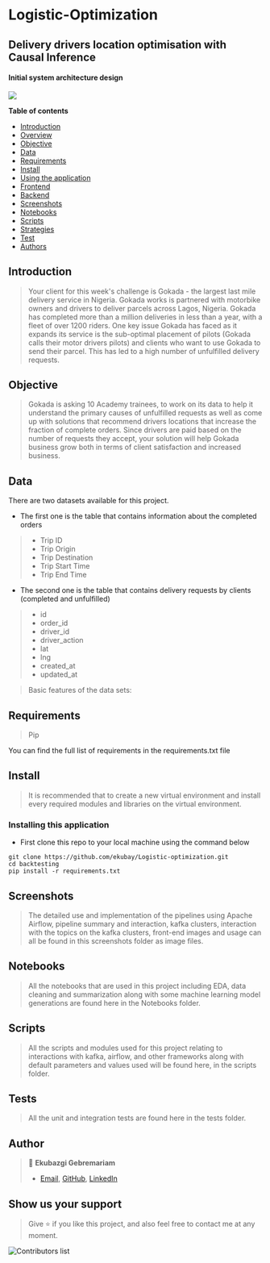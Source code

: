 # Logistic-Optimization

## Delivery drivers location optimisation with Causal Inference 

#### Initial system architecture design

![](screen_shots/solid-workflow-diagram.png)

**Table of contents**

- [Introduction](#introduction)
- [Overview](#overview)
- [Objective](#objective)
- [Data](#data)
- [Requirements](#requirements)
- [Install](#install)
- [Using the application](#examples)
- [Frontend](#frontend)
- [Backend](#backend)
- [Screenshots](#screenshots)
- [Notebooks](#notebooks)
- [Scripts](#scripts)
- [Strategies](#strategies)
- [Test](#test)
- [Authors](#authors)

## Introduction

> Your client for this week's challenge is Gokada - the largest last mile delivery service in Nigeria. Gokada works is partnered with motorbike owners and drivers to deliver parcels across Lagos, Nigeria. Gokada has completed more than a million deliveries in less than a year, with a fleet of over 1200 riders.
One key issue Gokada has faced as it expands its service is the sub-optimal placement of pilots (Gokada calls their motor drivers pilots) and clients who want to use Gokada to send their parcel. This has led to a high number of unfulfilled delivery requests. 


## Objective
>Gokada is asking 10 Academy trainees, to work on its data to help it understand the primary causes of unfulfilled requests as well as come up with solutions that recommend drivers locations that increase the fraction of complete orders. Since drivers are paid based on the number of requests they accept, your solution will help Gokada business grow both in terms of client satisfaction and increased business. 

> 

## Data
There are two datasets available for this project.
- The first one is the table that contains information about the completed orders
>- Trip ID          
>- Trip Origin       
>- Trip Destination  
>- Trip Start Time   
>- Trip End Time    

- The second one is the table that contains delivery requests by clients (completed and unfulfilled) 
 >- id               
 >- order_id       
 >- driver_id        
 >- driver_action 
 >- lat            
 >- lng            
 >- created_at    
 >- updated_at  


> Basic features of the data sets:

## Requirements

> Pip

You can find the full list of requirements in the requirements.txt file

## Install

> It is recommended that to create a new virtual environment and install every required modules and libraries on the virtual environment.

### Installing this application

- First clone this repo to your local machine using the command below

```
git clone https://github.com/ekubay/Logistic-optimization.git
cd backtesting
pip install -r requirements.txt
```

## Screenshots

> The detailed use and implementation of the pipelines using Apache Airflow, pipeline summary and interaction, kafka clusters, interaction with the topics on the kafka clusters, front-end images and usage can all be found in this screenshots folder as image files.

## Notebooks

> All the notebooks that are used in this project including EDA, data cleaning and summarization along with some machine learning model generations are found here in the Notebooks folder.

## Scripts

> All the scripts and modules used for this project relating to interactions with kafka, airflow, and other frameworks along with default parameters and values used will be found here, in the scripts folder.

## Tests

> All the unit and integration tests are found here in the tests folder.

## Author
> 👤 **Ekubazgi Gebremariam**
> - [Email](mailto:axutec14@gmail.com), [GitHub](https://github.com/ekubay), [LinkedIn](https://www.linkedin.com/in/ekubazgi-g-mariam-61507270)

## Show us your support

> Give ⭐ if you like this project, and also feel free to contact me at any moment.

![Contributors list](https://contrib.rocks/image?repo=Logistic-optimization)

